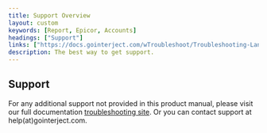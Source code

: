 ```yaml
---
title: Support Overview
layout: custom
keywords: [Report, Epicor, Accounts]
headings: ["Support"]
links: ["https://docs.gointerject.com/wTroubleshoot/Troubleshooting-Landing.html#overview"]
description: The best way to get support.
---
```


## Support
For any additional support not provided in this product manual, please visit our full documentation [troubleshooting site](https://docs.gointerject.com/wTroubleshoot/Troubleshooting-Landing.html#overview). Or you can contact support at help(at)gointerject.com.